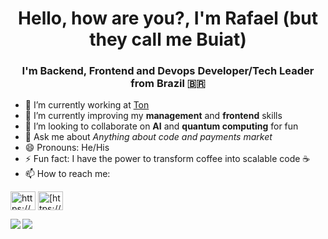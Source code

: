 <h1 align="center">Hello, how are you?, I'm Rafael (but they call me Buiat)</h1>
<h3 align="center">I'm Backend, Frontend and Devops Developer/Tech Leader from Brazil 🇧🇷</h3>

- 🔭 I’m currently working at [Ton](https://www.ton.com.br/)
- 🌱 I’m currently improving my **management** and **frontend** skills
- 👯 I’m looking to collaborate on **AI** and **quantum computing** for fun
- 💬 Ask me about *Anything about code and payments market*
- 😄 Pronouns: He/His
- ⚡ Fun fact: I have the power to transform coffee into scalable code ☕
- 📫 How to reach me:

<p align="left">
<a href="https://www.linkedin.com/in/rafabuiat/" target="blank"><img align="center" src="https://raw.githubusercontent.com/rahuldkjain/github-profile-readme-generator/master/src/images/icons/Social/linked-in-alt.svg" alt="https://www.linkedin.com/in/rafabuiat/" height="30" width="40" /></a>
<a href="[https://instagram.com/https://www.instagram.com/ajmamaral/](https://www.instagram.com/rafa_buiat/)" target="blank"><img align="center" src="https://raw.githubusercontent.com/rahuldkjain/github-profile-readme-generator/master/src/images/icons/Social/instagram.svg" alt="[https://www.instagram.com/ajmamaral/](https://www.instagram.com/rafa_buiat/)" height="30" width="40" /></a>
</p>


<div>
  <div>
    <img align="left" src="https://github-readme-stats-rho-two-11.vercel.app/api?username=Rabuiat&show_icons=true&theme=radical&count_private=true&show=prs_merged,prs_merged_percentage&rank_icon=github" />
  </div>
  <div>
    <img align="left" src="https://github-readme-stats-rho-two-11.vercel.app/api/top-langs/?username=Rabuiat&theme=radical&count_private=true" />
  </div>
</div>
